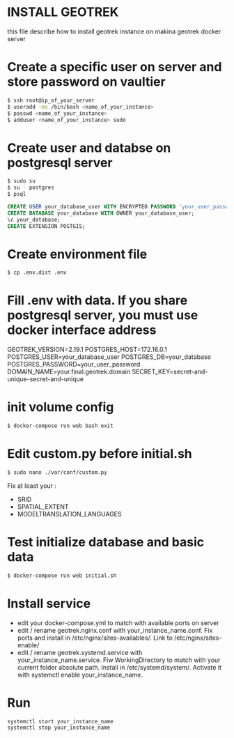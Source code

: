 # INSTALL GEOTREK

this file describe how to install geotrek instance on makina geotrek docker server

# Create a specific user on server and store password on vaultier

```bash
$ ssh root@ip_of_your_server
$ useradd -ms /bin/bash <name_of_your_instance>
$ passwd <name_of_your_instance>
$ adduser <name_of_your_instance> sudo
```

# Create user and databse on postgresql server
```bash
$ sudo su
$ su - postgres
$ psql
```

```sql
CREATE USER your_database_user WITH ENCRYPTED PASSWORD 'your_user_password';
CREATE DATABASE your_database WITH OWNER your_database_user;
\c your_database;
CREATE EXTENSION POSTGIS;
```

# Create environment file


```bash
$ cp .env.dist .env
```

# Fill .env with data. If you share postgresql server, you must use docker interface address

GEOTREK_VERSION=2.19.1
POSTGRES_HOST=172.16.0.1
POSTGRES_USER=your_database_user
POSTGRES_DB=your_database
POSTGRES_PASSWORD=your_user_password
DOMAIN_NAME=your.final.geotrek.domain
SECRET_KEY=secret-and-unique-secret-and-unique

# init volume config

```bash
$ docker-compose run web bash exit
```

# Edit custom.py before initial.sh

```bash
$ sudo nano ./var/conf/custom.py
```

Fix at least your :
- SRID
- SPATIAL_EXTENT
- MODELTRANSLATION_LANGUAGES


# Test initialize database and basic data

```bash
$ docker-compose run web initial.sh
```

# Install service

- edit your docker-compose.yml to match with available ports on server
- edit / rename geotrek.nginx.conf with your_instance_name.conf. Fix ports and install in /etc/nginx/sites-availables/. Link to /etc/nginx/sites-enable/
- edit / rename geotrek.systemd.service with your_instance_name.service. Fiw WorkingDirectory to match with your current folder absolute path. Install in /etc/systemd/system/. Activate it with systemctl enable your_instance_name.

# Run
```bash
systemctl start your_instance_name
systemctl stop your_instance_name
```

